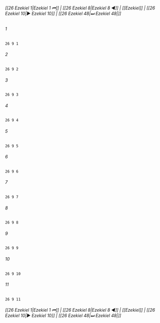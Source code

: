
###### [[26 Ezekiel 1|Ezekiel 1 ⏮]] | [[26 Ezekiel 8|Ezekiel 8 ◀]] | [[Ezekiel]] | [[26 Ezekiel 10|▶ Ezekiel 10]] | [[26 Ezekiel 48|⏭ Ezekiel 48|]]

###### 1
``` verse
26 9 1 
```
###### 2
``` verse
26 9 2 
```
###### 3
``` verse
26 9 3 
```
###### 4
``` verse
26 9 4 
```
###### 5
``` verse
26 9 5 
```
###### 6
``` verse
26 9 6 
```
###### 7
``` verse
26 9 7 
```
###### 8
``` verse
26 9 8 
```
###### 9
``` verse
26 9 9 
```
###### 10
``` verse
26 9 10 
```
###### 11
``` verse
26 9 11 
```

###### [[26 Ezekiel 1|Ezekiel 1 ⏮]] | [[26 Ezekiel 8|Ezekiel 8 ◀]] | [[Ezekiel]] | [[26 Ezekiel 10|▶ Ezekiel 10]] | [[26 Ezekiel 48|⏭ Ezekiel 48|]]

